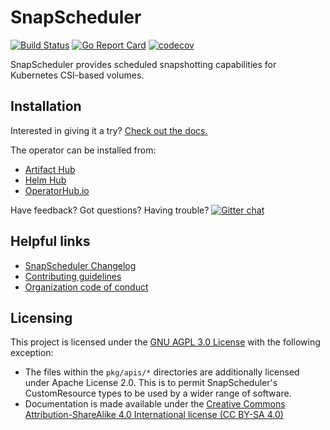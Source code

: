 # SnapScheduler

[![Build
Status](https://github.com/backube/snapscheduler/workflows/Tests/badge.svg)](https://github.com/backube/snapscheduler/actions?query=branch%3Amaster+workflow%3ATests+)
[![Go Report
Card](https://goreportcard.com/badge/github.com/backube/snapscheduler)](https://goreportcard.com/report/github.com/backube/snapscheduler)
[![codecov](https://codecov.io/gh/backube/snapscheduler/branch/master/graph/badge.svg)](https://codecov.io/gh/backube/snapscheduler)

SnapScheduler provides scheduled snapshotting capabilities for Kubernetes
CSI-based volumes.

## Installation

Interested in giving it a try? [Check out the
docs.](https://backube.github.io/snapscheduler/)

The operator can be installed from:

- [Artifact
  Hub](https://artifacthub.io/package/chart/backube-helm-charts/snapscheduler)
- [Helm Hub](https://hub.helm.sh/charts/backube/snapscheduler)
- [OperatorHub.io](https://operatorhub.io/operator/snapscheduler)

Have feedback? Got questions? Having trouble? [![Gitter
chat](https://badges.gitter.im/backube/snapscheduler.png)](https://gitter.im/backube/snapscheduler)

## Helpful links

- [SnapScheduler Changelog](CHANGELOG.md)
- [Contributing guidelines](https://github.com/backube/.github/blob/master/CONTRIBUTING.md)
- [Organization code of conduct](https://github.com/backube/.github/blob/master/CODE_OF_CONDUCT.md)

## Licensing

This project is licensed under the [GNU AGPL 3.0 License](LICENSE) with the following
exception:

- The files within the `pkg/apis/*` directories are additionally licensed under
  Apache License 2.0. This is to permit SnapScheduler's CustomResource types to
  be used by a wider range of software.
- Documentation is made available under the [Creative Commons
  Attribution-ShareAlike 4.0 International license (CC BY-SA
  4.0)](https://creativecommons.org/licenses/by-sa/4.0/)

